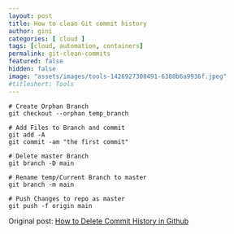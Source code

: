 ```yaml
---
layout: post
title: How to clean Git commit history
author: gini
categories: [ cloud ]
tags: [cloud, automation, containers]
permalink: git-clean-commits
featured: false
hidden: false
image: "assets/images/tools-1426927308491-6380b6a9936f.jpeg"
#titleshort: Tools
---
```



```shell
# Create Orphan Branch
git checkout --orphan temp_branch

# Add Files to Branch and commit
git add -A
git commit -am "the first commit"

# Delete master Branch 
git branch -D main

# Rename temp/Current Branch to master
git branch -m main

# Push Changes to repo as master
git push -f origin main
```

Original post: [How to Delete Commit History in Github](https://tecadmin.net/delete-commit-history-in-github/)